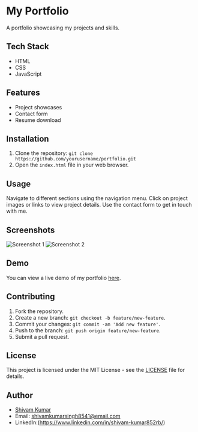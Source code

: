# My Portfolio

A portfolio showcasing my projects and skills.

## Tech Stack

- HTML
- CSS
- JavaScript


## Features

- Project showcases
- Contact form
- Resume download

## Installation

1. Clone the repository: `git clone https://github.com/yourusername/portfolio.git`
2. Open the `index.html` file in your web browser.

## Usage

Navigate to different sections using the navigation menu. Click on project images or links to view project details. Use the contact form to get in touch with me.

## Screenshots

![Screenshot 1](screenshots/screenshot1.png)
![Screenshot 2](screenshots/screenshot2.png)

## Demo

You can view a live demo of my portfolio [here](https://yourportfolio.com).

## Contributing

1. Fork the repository.
2. Create a new branch: `git checkout -b feature/new-feature`.
3. Commit your changes: `git commit -am 'Add new feature'`.
4. Push to the branch: `git push origin feature/new-feature`.
5. Submit a pull request.

## License

This project is licensed under the MIT License - see the [LICENSE](LICENSE) file for details.

## Author

- [Shivam Kumar](https://github.com/shivamkumarsingh8541)
- Email: shivamkumarsingh8541@email.com
- LinkedIn:(https://www.linkedin.com/in/shivam-kumar852rb/)
